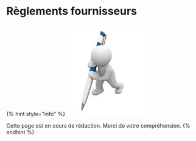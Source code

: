 # Règlements fournisseurs

{% hint style="info" %}
![](../../.gitbook/assets/telechargement.jpg)

Cette page est en cours de rédaction. Merci de votre compréhension.
{% endhint %}

